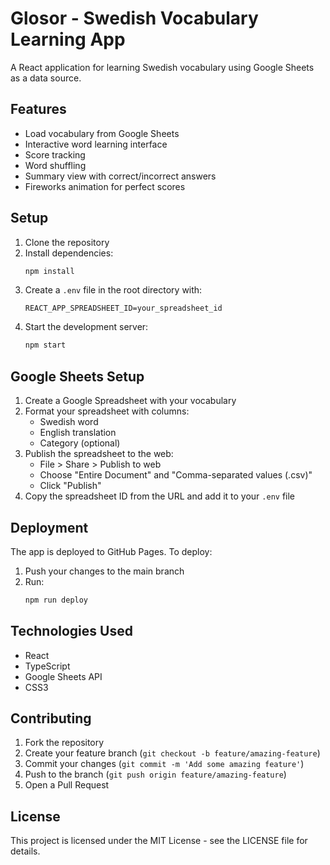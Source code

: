 # Glosor - Swedish Vocabulary Learning App

A React application for learning Swedish vocabulary using Google Sheets as a data source.

## Features

- Load vocabulary from Google Sheets
- Interactive word learning interface
- Score tracking
- Word shuffling
- Summary view with correct/incorrect answers
- Fireworks animation for perfect scores

## Setup

1. Clone the repository
2. Install dependencies:
   ```bash
   npm install
   ```
3. Create a `.env` file in the root directory with:
   ```
   REACT_APP_SPREADSHEET_ID=your_spreadsheet_id
   ```
4. Start the development server:
   ```bash
   npm start
   ```

## Google Sheets Setup

1. Create a Google Spreadsheet with your vocabulary
2. Format your spreadsheet with columns:
   - Swedish word
   - English translation
   - Category (optional)
3. Publish the spreadsheet to the web:
   - File > Share > Publish to web
   - Choose "Entire Document" and "Comma-separated values (.csv)"
   - Click "Publish"
4. Copy the spreadsheet ID from the URL and add it to your `.env` file

## Deployment

The app is deployed to GitHub Pages. To deploy:

1. Push your changes to the main branch
2. Run:
   ```bash
   npm run deploy
   ```

## Technologies Used

- React
- TypeScript
- Google Sheets API
- CSS3

## Contributing

1. Fork the repository
2. Create your feature branch (`git checkout -b feature/amazing-feature`)
3. Commit your changes (`git commit -m 'Add some amazing feature'`)
4. Push to the branch (`git push origin feature/amazing-feature`)
5. Open a Pull Request

## License

This project is licensed under the MIT License - see the LICENSE file for details.
